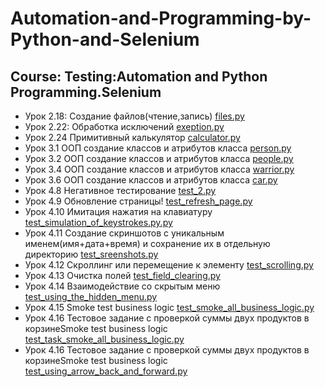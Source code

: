 # Automation-and-Programming-by-Python-and-Selenium
## Course: Testing:Automation and Python Programming.Selenium

- Урок 2.18: Создание файлов(чтение,запись) [files.py](https://github.com/lambotik/Automation-and-Programming-by-Python-and-Selenium/blob/main/files.py)
- Урок 2.22: Обработка исключений [exeption.py](https://github.com/lambotik/Automation-and-Programming-by-Python-and-Selenium/blob/main/exeption.py)
- Урок 2.24 Примитивный калькулятор [calculator.py](https://github.com/lambotik/Automation-and-Programming-by-Python-and-Selenium/blob/main/calculator.py)
- Урок 3.1 ООП создание классов и атрибутов класса [person.py](https://github.com/lambotik/Automation-and-Programming-by-Python-and-Selenium/blob/main/person.py)
- Урок 3.2 ООП создание классов и атрибутов класса [people.py](https://github.com/lambotik/Automation-and-Programming-by-Python-and-Selenium/blob/main/people.py)
- Урок 3.4 ООП создание классов и атрибутов класса [warrior.py](https://github.com/lambotik/Automation-and-Programming-by-Python-and-Selenium/blob/main/warrior.py)
- Урок 3.6 ООП создание классов и атрибутов класса [car.py](https://github.com/lambotik/Automation-and-Programming-by-Python-and-Selenium/blob/main/car.py)
- Урок 4.8 Негативное тестирование [test_2.py](https://github.com/lambotik/Automation-and-Programming-by-Python-and-Selenium/blob/main/python_selenium/test_2.py)
- Урок 4.9 Обновление страницы! [test_refresh_page.py](https://github.com/lambotik/Automation-and-Programming-by-Python-and-Selenium/blob/main/python_selenium/test_refresh_page.py)
- Урок 4.10 Имитация нажатия на клавиатуру [test_simulation_of_keystrokes.py.py](https://github.com/lambotik/Automation-and-Programming-by-Python-and-Selenium/blob/main/python_selenium/test_simulation_of_keystrokes.py)
- Урок 4.11 Создание скриншотов с уникальным именем(имя+дата+время) и сохранение их в отдельную директорию [test_sreenshots.py](https://github.com/lambotik/Automation-and-Programming-by-Python-and-Selenium/blob/main/python_selenium/test_sreenshots.py)
- Урок 4.12 Скроллинг или перемещение к элементу [test_scrolling.py](https://github.com/lambotik/Automation-and-Programming-by-Python-and-Selenium/blob/main/python_selenium/test_scrolling.py)
- Урок 4.13 Очистка полей [test_field_clearing.py](https://github.com/lambotik/Automation-and-Programming-by-Python-and-Selenium/blob/main/python_selenium/test_field_clearing.py)
- Урок 4.14 Взаимодействие со скрытым меню [test_using_the_hidden_menu.py](https://github.com/lambotik/Automation-and-Programming-by-Python-and-Selenium/blob/main/python_selenium/test_using_the_hidden_menu.py)
- Урок 4.15 Smoke test business logic [test_smoke_all_business_logic.py](https://github.com/lambotik/Automation-and-Programming-by-Python-and-Selenium/blob/main/python_selenium/test_smoke_all_business_logic.py)
- Урок 4.16 Тестовое задание с проверкой суммы двух продуктов в корзинеSmoke test business logic [test_task_smoke_all_business_logic.py](https://github.com/lambotik/Automation-and-Programming-by-Python-and-Selenium/blob/main/python_selenium/test_task_smoke_all_business_logic.py)
- Урок 4.16 Тестовое задание с проверкой суммы двух продуктов в корзинеSmoke test business logic [test_using_arrow_back_and_forward.py]()
